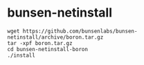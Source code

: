 # bunsen-netinstall
```
wget https://github.com/bunsenlabs/bunsen-netinstall/archive/boron.tar.gz
tar -xpf boron.tar.gz
cd bunsen-netinstall-boron
./install
```
